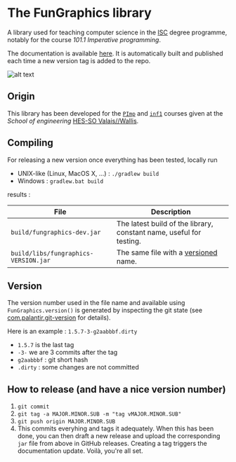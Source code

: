 # The FunGraphics library

A library used for teaching computer science in the [ISC](https://www.hevs.ch/isc) degree programme, notably for the course _101.1 Imperative programming_.

The documentation is available [here](https://isc-hei.github.io/FunGraphics/hevs/graphics/index.html). It is automatically built and published each time a new version tag is added to the repo.

![alt text](res/fungraphics.png)

## Origin

This library has been developed for the [`PImp`](https://isc.hevs.ch/learn/courses/101-1) and [`inf1`](https://inf1.begincoding.net) courses given at the _School of engineering_ [HES-SO Valais//Wallis](https://www.hevs.ch).

## Compiling

For releasing a new version once everything has been tested, locally run

* UNIX-like (Linux, MacOS X, ...) : ```./gradlew build```
* Windows : ```gradlew.bat build```

results :

| File                                 | Description                                                         |
|--------------------------------------|---------------------------------------------------------------------|
| `build/fungraphics-dev.jar`          | The latest build of the library, constant name, useful for testing. |
| `build/libs/fungraphics-VERSION.jar` | The same file with a [versioned](#Version) name.                    |

## Version

The version number used in the file name and available using `FunGraphics.version()` is
generated by inspecting the git state (see [com.palantir.git-version](https://github.com/palantir/gradle-git-version)
for details).

Here is an example : `1.5.7-3-g2aabbbf.dirty`

* `1.5.7` is the last tag
* `-3-` we are 3 commits after the tag
* `g2aabbbf` : git short hash
* `.dirty` : some changes are not committed

## How to release (and have a nice version number)

1. `git commit`
2. `git tag -a MAJOR.MINOR.SUB -m "tag vMAJOR.MINOR.SUB"`
3. `git push origin MAJOR.MINOR.SUB`
4. This commits everyhing and tags it adequately. When this has been done, you can then draft a new release and upload the corresponding `jar` file from above in GitHub releases. Creating a tag triggers the documentation update. Voilà, you're all set.
